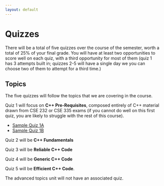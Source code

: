 ```yaml
---
layout: default
---
```


# Quizzes

There will be a total of five quizzes over the course of the semester, worth a total of 25% of your final grade.  You will have at least two opportunities to score well on each quiz, with a third opportunity for most of them (quiz 1 has 3 attempts built in; quizzes 2-5 will have a single day we you can choose two of them to attempt for a third time.)

## Topics

The five quizzes will follow the topics that we are covering in the course.

Quiz 1 will focus on **C++ Pre-Requisites**, composed entirely of C++ material drawn from CSE 232 or CSE 335 exams (if you cannot do well on this first quiz, you are likely to struggle with the rest of this course).
+ [Sample Quiz 1A](sample_quizzes/sample1A.html)
+ [Sample Quiz 1B](sample_quizzes/sample1B.html)

Quiz 2 will be **C++ Fundamentals**

Quiz 3 will be **Reliable C++ Code**

Quiz 4 will be **Generic C++ Code**

Quiz 5 will be **Efficient C++ Code**.

The advanced topics unit will not have an associated quiz.


<!---
## Quiz 1: Pre-requisites

+ [Sample Quiz C](sample_quizzes/sample1C.html)
+ [Sample Quiz D](sample_quizzes/sample1D.html)
+ [Sample Quiz E](sample_quizzes/sample1E.html)
+ [Sample Quiz F](sample_quizzes/sample1F.html)
+ [Sample Quiz G](sample_quizzes/sample1G.html)
+ [Sample Quiz H](sample_quizzes/sample1H.html)
+ [Sample Quiz I](sample_quizzes/sample1I.html)
+ [Sample Quiz J](sample_quizzes/sample1J.html)

## Quiz 2: C++ Fundamentals

Quiz 2 covers topics discussed in the first three weeks of class. 

+ [Sample Quiz A](sample_quizzes/quiz_2/quiz_2_sample_A.html)
+ [Sample Quiz B](sample_quizzes/quiz_2/quiz_2_sample_B.html)
+ [Sample Quiz C](sample_quizzes/quiz_2/quiz_2_sample_C.html)


## Quiz 3: Reliable C++ Code

Quiz 3 covers topics discussed in weeks four and five. 

+ [Sample Quiz A](sample_quizzes/quiz_3/quiz_3_sample_A.html)
+ [Sample Quiz B](sample_quizzes/quiz_3/quiz_3_sample_B.html)


## Quiz 4: Generic C++ Code

Quiz 4 covers templates and lambdas.

+ [Sample Quiz A](sample_quizzes/quiz_4/quiz_4_sample_A.html)
+ [Sample Quiz B](sample_quizzes/quiz_4/quiz_4_sample_B.html)

## Quiz 5: Efficient C++ Code

Quiz 5 covers benchmarking, profiling, custom memory management, constexpr, value semantics, and template metaprogramming.

+ [Sample Quiz A](sample_quizzes/quiz_5/quiz_5_sample_A.html)
+ [Sample Quiz B](sample_quizzes/quiz_5/quiz_5_sample_B.html)

-->